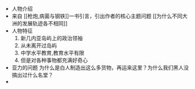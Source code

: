 - 人物介绍
- 来自 [[枪炮,病菌与钢铁]]一书引言，引出作者的核心主题问题 [[为什么不同大洲的发展轨迹各不相同]]
- 人物特征
  1. 新几内亚岛屿上的政治领袖
  2. 从未离开过岛屿
  3. 中学水平教育,教育水平有限
  4. 但是对各种事物都充满好奇心
- 亚力的问题
  为什么是白人制造出这么多货物，再运来这里？为什么我们黑人没搞出过什么名堂？
-